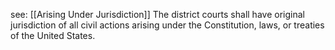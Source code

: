 see: [[Arising Under Jurisdiction]]
The district courts shall have original jurisdiction of all civil actions arising under the Constitution, laws, or treaties of the United States.